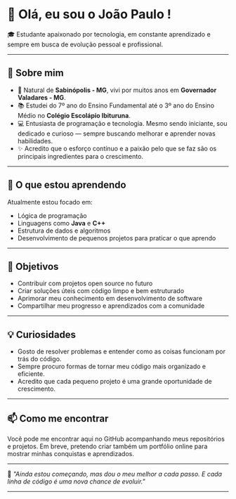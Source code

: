 # 👋 Olá, eu sou o João Paulo !

🎓 Estudante apaixonado por tecnologia, em constante aprendizado e sempre em busca de evolução pessoal e profissional.

---

## 🧠 Sobre mim

- 🏡 Natural de **Sabinópolis - MG**, vivi por muitos anos em **Governador Valadares - MG**.
- 📚 Estudei do 7º ano do Ensino Fundamental até o 3º ano do Ensino Médio no **Colégio Escolápio Ibituruna**.
- 💻 Entusiasta de programação e tecnologia. Mesmo sendo iniciante, sou dedicado e curioso — sempre buscando melhorar e aprender novas habilidades.
- ✨ Acredito que o esforço contínuo e a paixão pelo que se faz são os principais ingredientes para o crescimento.

---

## 🚀 O que estou aprendendo

Atualmente estou focado em:

- Lógica de programação
- Linguagens como **Java** e **C++** 
- Estrutura de dados e algoritmos
- Desenvolvimento de pequenos projetos para praticar o que aprendo

---

## 🎯 Objetivos

- Contribuir com projetos open source no futuro
- Criar soluções úteis com código limpo e bem estruturado
- Aprimorar meu conhecimento em desenvolvimento de software
- Compartilhar meu progresso e aprendizados com a comunidade

---

## 💡 Curiosidades

- Gosto de resolver problemas e entender como as coisas funcionam por trás do código.
- Sempre procuro formas de tornar meu código mais organizado e eficiente.
- Acredito que cada pequeno projeto é uma grande oportunidade de crescimento.

---

## 📫 Como me encontrar

Você pode me encontrar aqui no GitHub acompanhando meus repositórios e projetos. Em breve, pretendo criar também um portfólio online para mostrar minhas conquistas e aprendizados.

---

🔧 *"Ainda estou começando, mas dou o meu melhor a cada passo. E cada linha de código é uma nova chance de evoluir."*

---

